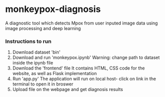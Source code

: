 # monkeypox-diagnosis
 A diagnostic tool which detects Mpox from user inputed image data using image processing and deep learning





### Instructions to run
1. Download dataset 'bin'
2. Download and run 'monkeypox.ipynb'
  Warning: change path to dataset inside the ipynb file
4. Download the 'frontend' file
  It contains HTML, CSS code for the website, as well as Flask implementation
5. Run 'app.py'
  The application will run on local host- click on link in the terminal to open it in broswer
6. Upload file on the webpage and get diagnosis results


 

